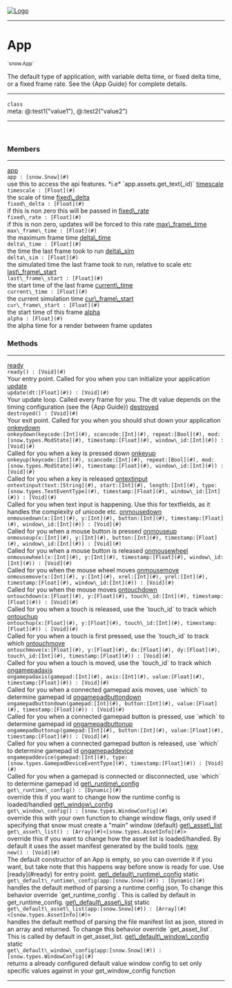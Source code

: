 
[![Logo](../../images/logo.png)](../../api/index.html)

---



<h1>App</h1>
<small>`snow.App`</small>

The default type of application, with variable delta time, or fixed delta time, or a fixed frame rate. See the {App Guide} for complete details.

---

`class`
<span class="meta">
<br/>meta: @:test1(&quot;value1&quot;), @:test2(&quot;value2&quot;)
</span>


---

&nbsp;
&nbsp;



<h3>Members</h3> <hr/><span class="member apipage">
                <a name="app"><a class="lift" href="#app">app</a></a><div class="clear"></div><code class="signature apipage">app : [snow.Snow](#)</code><br/></span>
            <span class="small_desc_flat">use this to access the api features. *i.e* `app.assets.get_text(_id)`</span><span class="member apipage">
                <a name="timescale"><a class="lift" href="#timescale">timescale</a></a><div class="clear"></div><code class="signature apipage">timescale : [Float](#)</code><br/></span>
            <span class="small_desc_flat">the scale of time</span><span class="member apipage">
                <a name="fixed_delta"><a class="lift" href="#fixed_delta">fixed\_delta</a></a><div class="clear"></div><code class="signature apipage">fixed\_delta : [Float](#)</code><br/></span>
            <span class="small_desc_flat">if this is non zero this will be passed in</span><span class="member apipage">
                <a name="fixed_rate"><a class="lift" href="#fixed_rate">fixed\_rate</a></a><div class="clear"></div><code class="signature apipage">fixed\_rate : [Float](#)</code><br/></span>
            <span class="small_desc_flat">if this is non zero, updates will be forced to this rate</span><span class="member apipage">
                <a name="max_frame_time"><a class="lift" href="#max_frame_time">max\_frame\_time</a></a><div class="clear"></div><code class="signature apipage">max\_frame\_time : [Float](#)</code><br/></span>
            <span class="small_desc_flat">the maximum frame time</span><span class="member apipage">
                <a name="delta_time"><a class="lift" href="#delta_time">delta\_time</a></a><div class="clear"></div><code class="signature apipage">delta\_time : [Float](#)</code><br/></span>
            <span class="small_desc_flat">the time the last frame took to run</span><span class="member apipage">
                <a name="delta_sim"><a class="lift" href="#delta_sim">delta\_sim</a></a><div class="clear"></div><code class="signature apipage">delta\_sim : [Float](#)</code><br/></span>
            <span class="small_desc_flat">the simulated time the last frame took to run, relative to scale etc</span><span class="member apipage">
                <a name="last_frame_start"><a class="lift" href="#last_frame_start">last\_frame\_start</a></a><div class="clear"></div><code class="signature apipage">last\_frame\_start : [Float](#)</code><br/></span>
            <span class="small_desc_flat">the start time of the last frame</span><span class="member apipage">
                <a name="current_time"><a class="lift" href="#current_time">current\_time</a></a><div class="clear"></div><code class="signature apipage">current\_time : [Float](#)</code><br/></span>
            <span class="small_desc_flat">the current simulation time</span><span class="member apipage">
                <a name="cur_frame_start"><a class="lift" href="#cur_frame_start">cur\_frame\_start</a></a><div class="clear"></div><code class="signature apipage">cur\_frame\_start : [Float](#)</code><br/></span>
            <span class="small_desc_flat">the start time of this frame</span><span class="member apipage">
                <a name="alpha"><a class="lift" href="#alpha">alpha</a></a><div class="clear"></div><code class="signature apipage">alpha : [Float](#)</code><br/></span>
            <span class="small_desc_flat">the alpha time for a render between frame updates</span>





<h3>Methods</h3> <hr/><span class="method apipage">
            <a name="ready"><a class="lift" href="#ready">ready</a></a> <div class="clear"></div><code class="signature apipage">ready() : [Void](#)</code><br/><span class="small_desc_flat">Your entry point. Called for you when you can initialize your application</span>
        </span>
    <span class="method apipage">
            <a name="update"><a class="lift" href="#update">update</a></a> <div class="clear"></div><code class="signature apipage">update(dt:[Float](#)<span></span>) : [Void](#)</code><br/><span class="small_desc_flat">Your update loop. Called every frame for you. The dt value depends on the timing configuration (see the {App Guide})</span>
        </span>
    <span class="method apipage">
            <a name="destroyed"><a class="lift" href="#destroyed">destroyed</a></a> <div class="clear"></div><code class="signature apipage">destroyed() : [Void](#)</code><br/><span class="small_desc_flat">Your exit point. Called for you when you should shut down your application</span>
        </span>
    <span class="method apipage">
            <a name="onkeydown"><a class="lift" href="#onkeydown">onkeydown</a></a> <div class="clear"></div><code class="signature apipage">onkeydown(keycode:[Int](#)<span></span>, scancode:[Int](#)<span></span>, repeat:[Bool](#)<span></span>, mod:[snow.types.ModState](#)<span></span>, timestamp:[Float](#)<span></span>, window\_id:[Int](#)<span></span>) : [Void](#)</code><br/><span class="small_desc_flat">Called for you when a key is pressed down</span>
        </span>
    <span class="method apipage">
            <a name="onkeyup"><a class="lift" href="#onkeyup">onkeyup</a></a> <div class="clear"></div><code class="signature apipage">onkeyup(keycode:[Int](#)<span></span>, scancode:[Int](#)<span></span>, repeat:[Bool](#)<span></span>, mod:[snow.types.ModState](#)<span></span>, timestamp:[Float](#)<span></span>, window\_id:[Int](#)<span></span>) : [Void](#)</code><br/><span class="small_desc_flat">Called for you when a key is released</span>
        </span>
    <span class="method apipage">
            <a name="ontextinput"><a class="lift" href="#ontextinput">ontextinput</a></a> <div class="clear"></div><code class="signature apipage">ontextinput(text:[String](#)<span></span>, start:[Int](#)<span></span>, length:[Int](#)<span></span>, type:[snow.types.TextEventType](#)<span></span>, timestamp:[Float](#)<span></span>, window\_id:[Int](#)<span></span>) : [Void](#)</code><br/><span class="small_desc_flat">Called for you when text input is happening. Use this for textfields, as it handles the complexity of unicode etc.</span>
        </span>
    <span class="method apipage">
            <a name="onmousedown"><a class="lift" href="#onmousedown">onmousedown</a></a> <div class="clear"></div><code class="signature apipage">onmousedown(x:[Int](#)<span></span>, y:[Int](#)<span></span>, button:[Int](#)<span></span>, timestamp:[Float](#)<span></span>, window\_id:[Int](#)<span></span>) : [Void](#)</code><br/><span class="small_desc_flat">Called for you when a mouse button is pressed</span>
        </span>
    <span class="method apipage">
            <a name="onmouseup"><a class="lift" href="#onmouseup">onmouseup</a></a> <div class="clear"></div><code class="signature apipage">onmouseup(x:[Int](#)<span></span>, y:[Int](#)<span></span>, button:[Int](#)<span></span>, timestamp:[Float](#)<span></span>, window\_id:[Int](#)<span></span>) : [Void](#)</code><br/><span class="small_desc_flat">Called for you when a mouse button is released</span>
        </span>
    <span class="method apipage">
            <a name="onmousewheel"><a class="lift" href="#onmousewheel">onmousewheel</a></a> <div class="clear"></div><code class="signature apipage">onmousewheel(x:[Int](#)<span></span>, y:[Int](#)<span></span>, timestamp:[Float](#)<span></span>, window\_id:[Int](#)<span></span>) : [Void](#)</code><br/><span class="small_desc_flat">Called for you when the mouse wheel moves</span>
        </span>
    <span class="method apipage">
            <a name="onmousemove"><a class="lift" href="#onmousemove">onmousemove</a></a> <div class="clear"></div><code class="signature apipage">onmousemove(x:[Int](#)<span></span>, y:[Int](#)<span></span>, xrel:[Int](#)<span></span>, yrel:[Int](#)<span></span>, timestamp:[Float](#)<span></span>, window\_id:[Int](#)<span></span>) : [Void](#)</code><br/><span class="small_desc_flat">Called for you when the mouse moves</span>
        </span>
    <span class="method apipage">
            <a name="ontouchdown"><a class="lift" href="#ontouchdown">ontouchdown</a></a> <div class="clear"></div><code class="signature apipage">ontouchdown(x:[Float](#)<span></span>, y:[Float](#)<span></span>, touch\_id:[Int](#)<span></span>, timestamp:[Float](#)<span></span>) : [Void](#)</code><br/><span class="small_desc_flat">Called for you when a touch is released, use the `touch_id` to track which</span>
        </span>
    <span class="method apipage">
            <a name="ontouchup"><a class="lift" href="#ontouchup">ontouchup</a></a> <div class="clear"></div><code class="signature apipage">ontouchup(x:[Float](#)<span></span>, y:[Float](#)<span></span>, touch\_id:[Int](#)<span></span>, timestamp:[Float](#)<span></span>) : [Void](#)</code><br/><span class="small_desc_flat">Called for you when a touch is first pressed, use the `touch_id` to track which</span>
        </span>
    <span class="method apipage">
            <a name="ontouchmove"><a class="lift" href="#ontouchmove">ontouchmove</a></a> <div class="clear"></div><code class="signature apipage">ontouchmove(x:[Float](#)<span></span>, y:[Float](#)<span></span>, dx:[Float](#)<span></span>, dy:[Float](#)<span></span>, touch\_id:[Int](#)<span></span>, timestamp:[Float](#)<span></span>) : [Void](#)</code><br/><span class="small_desc_flat">Called for you when a touch is moved, use the `touch_id` to track which</span>
        </span>
    <span class="method apipage">
            <a name="ongamepadaxis"><a class="lift" href="#ongamepadaxis">ongamepadaxis</a></a> <div class="clear"></div><code class="signature apipage">ongamepadaxis(gamepad:[Int](#)<span></span>, axis:[Int](#)<span></span>, value:[Float](#)<span></span>, timestamp:[Float](#)<span></span>) : [Void](#)</code><br/><span class="small_desc_flat">Called for you when a connected gamepad axis moves, use `which` to determine gamepad id</span>
        </span>
    <span class="method apipage">
            <a name="ongamepadbuttondown"><a class="lift" href="#ongamepadbuttondown">ongamepadbuttondown</a></a> <div class="clear"></div><code class="signature apipage">ongamepadbuttondown(gamepad:[Int](#)<span></span>, button:[Int](#)<span></span>, value:[Float](#)<span></span>, timestamp:[Float](#)<span></span>) : [Void](#)</code><br/><span class="small_desc_flat">Called for you when a connected gamepad button is pressed, use `which` to determine gamepad id</span>
        </span>
    <span class="method apipage">
            <a name="ongamepadbuttonup"><a class="lift" href="#ongamepadbuttonup">ongamepadbuttonup</a></a> <div class="clear"></div><code class="signature apipage">ongamepadbuttonup(gamepad:[Int](#)<span></span>, button:[Int](#)<span></span>, value:[Float](#)<span></span>, timestamp:[Float](#)<span></span>) : [Void](#)</code><br/><span class="small_desc_flat">Called for you when a connected gamepad button is released, use `which` to determine gamepad id</span>
        </span>
    <span class="method apipage">
            <a name="ongamepaddevice"><a class="lift" href="#ongamepaddevice">ongamepaddevice</a></a> <div class="clear"></div><code class="signature apipage">ongamepaddevice(gamepad:[Int](#)<span></span>, type:[snow.types.GamepadDeviceEventType](#)<span></span>, timestamp:[Float](#)<span></span>) : [Void](#)</code><br/><span class="small_desc_flat">Called for you when a gamepad is connected or disconnected, use `which` to determine gamepad id</span>
        </span>
    <span class="method apipage">
            <a name="get_runtime_config"><a class="lift" href="#get_runtime_config">get\_runtime\_config</a></a> <div class="clear"></div><code class="signature apipage">get\_runtime\_config() : [Dynamic](#)</code><br/><span class="small_desc_flat">override this if you want to change how the runtime config is loaded/handled</span>
        </span>
    <span class="method apipage">
            <a name="get_window_config"><a class="lift" href="#get_window_config">get\_window\_config</a></a> <div class="clear"></div><code class="signature apipage">get\_window\_config() : [snow.types.WindowConfig](#)</code><br/><span class="small_desc_flat">override this with your own function to change window flags, only used if specifying that snow must create a "main" window (default)</span>
        </span>
    <span class="method apipage">
            <a name="get_asset_list"><a class="lift" href="#get_asset_list">get\_asset\_list</a></a> <div class="clear"></div><code class="signature apipage">get\_asset\_list() : [Array](#)&lt;[snow.types.AssetInfo](#)&gt;</code><br/><span class="small_desc_flat">override this if you want to change how the asset list is loaded/handled. By default it uses the asset manifest generated by the build tools.</span>
        </span>
    <span class="method apipage">
            <a name="new"><a class="lift" href="#new">new</a></a> <div class="clear"></div><code class="signature apipage">new() : [Void](#)</code><br/><span class="small_desc_flat">The default constructor of an App is empty, so you can override it if you want, but take note that this happens way before snow is ready for use. Use [ready](#ready) for entry point.</span>
        </span>
    <span class="method apipage">
            <a name="get_default_runtime_config"><a class="lift" href="#get_default_runtime_config">get\_default\_runtime\_config</a></a> <span class="inline-block static">static</span><div class="clear"></div><code class="signature apipage">get\_default\_runtime\_config(app:[snow.Snow](#)<span></span>) : [Dynamic](#)</code><br/><span class="small_desc_flat">handles the default method of parsing a runtime config json,
            To change this behavior override `get_runtime_config`. This is called by default in get_runtime_config.</span>
        </span>
    <span class="method apipage">
            <a name="get_default_asset_list"><a class="lift" href="#get_default_asset_list">get\_default\_asset\_list</a></a> <span class="inline-block static">static</span><div class="clear"></div><code class="signature apipage">get\_default\_asset\_list(app:[snow.Snow](#)<span></span>) : [Array](#)&lt;[snow.types.AssetInfo](#)&gt;</code><br/><span class="small_desc_flat">handles the default method of parsing the file manifest list as json, stored in an array and returned.
            To change this behavior override `get_asset_list`. This is called by default in get_asset_list.</span>
        </span>
    <span class="method apipage">
            <a name="get_default_window_config"><a class="lift" href="#get_default_window_config">get\_default\_window\_config</a></a> <span class="inline-block static">static</span><div class="clear"></div><code class="signature apipage">get\_default\_window\_config(app:[snow.Snow](#)<span></span>) : [snow.types.WindowConfig](#)</code><br/><span class="small_desc_flat">returns a already configured default value window config to set only specific values against in your get_window_config function</span>
        </span>
    





---

&nbsp;
&nbsp;
&nbsp;
&nbsp;